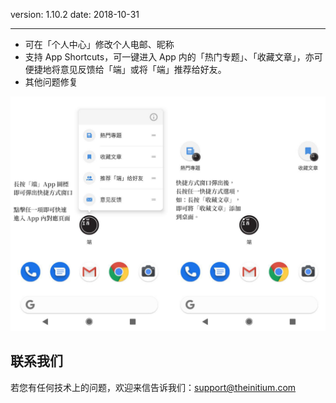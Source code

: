 version: 1.10.2
date: 2018-10-31

---

- 可在「个人中心」修改个人电邮、昵称
- 支持 App Shortcuts，可一键进入 App 内的「热门专题」、「收藏文章」，亦可便捷地将意见反馈给「端」或将「端」推荐给好友。
- 其他问题修复

![Today Widget](./App_Shortcuts.png)

## 联系我们

若您有任何技术上的问题，欢迎来信告诉我们：[support@theinitium.com](mailto:support@theinitium.com)
